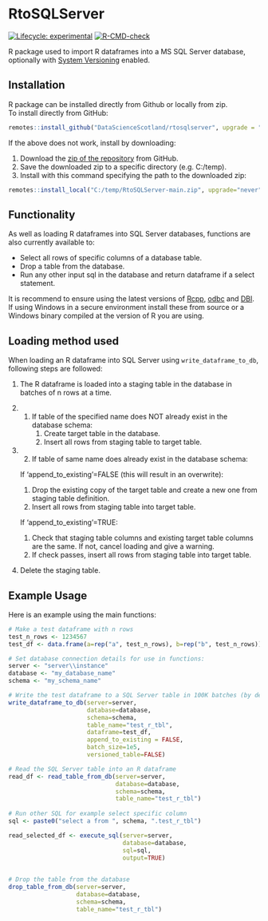 
<!-- README.md is generated from README.Rmd. Please edit that file -->

# RtoSQLServer

<!-- badges: start -->

[![Lifecycle:
experimental](https://img.shields.io/badge/lifecycle-experimental-orange.svg)](https://www.tidyverse.org/lifecycle/#experimental)
[![R-CMD-check](https://github.com/DataScienceScotland/RtoSQLServer/workflows/R-CMD-check/badge.svg)](https://github.com/DataScienceScotland/RtoSQLServer/actions)
<!-- badges: end -->

R package used to import R dataframes into a MS SQL Server database,
optionally with [System
Versioning](https://docs.microsoft.com/en-us/sql/relational-databases/tables/creating-a-system-versioned-temporal-table?view=sql-server-ver15)
enabled.

## Installation

R package can be installed directly from Github or locally from zip.  
To install directly from GitHub:

``` r
remotes::install_github("DataScienceScotland/rtosqlserver", upgrade = "never")
```

If the above does not work, install by downloading:

1.  Download the [zip of the
    repository](https://github.com/DataScienceScotland/RtoSQLServer/archive/refs/heads/main.zip)
    from GitHub.
2.  Save the downloaded zip to a specific directory (e.g. C:/temp).
3.  Install with this command specifying the path to the downloaded zip:

``` r
remotes::install_local("C:/temp/RtoSQLServer-main.zip", upgrade="never")
```

## Functionality

As well as loading R dataframes into SQL Server databases, functions are
also currently available to:

- Select all rows of specific columns of a database table.
- Drop a table from the database.
- Run any other input sql in the database and return dataframe if a
  select statement.

It is recommend to ensure using the latest versions of
[Rcpp](https://cran.r-project.org/web/packages/Rcpp/index.html),
[odbc](https://cran.r-project.org/web/packages/odbc/index.html) and
[DBI](https://cran.r-project.org/web/packages/DBI/index.html). If using
Windows in a secure environment install these from source or a Windows
binary compiled at the version of R you are using.

## Loading method used

When loading an R dataframe into SQL Server using
`write_dataframe_to_db`, following steps are followed:

1.  The R dataframe is loaded into a staging table in the database in
    batches of n rows at a time.

2.  1)  If table of the specified name does NOT already exist in the
        database schema:
        1)  Create target table in the database.  
        2)  Insert all rows from staging table to target table.

3.  2)  If table of same name does already exist in the database schema:

    If ‘append_to_existing’=FALSE (this will result in an overwrite):

    1)  Drop the existing copy of the target table and create a new one
        from staging table definition.  
    2)  Insert all rows from staging table into target table.

    If ‘append_to_existing’=TRUE:

    1)  Check that staging table columns and existing target table
        columns are the same. If not, cancel loading and give a
        warning.  
    2)  If check passes, insert all rows from staging table into target
        table.

4.  Delete the staging table.

## Example Usage

Here is an example using the main functions:

``` r
# Make a test dataframe with n rows
test_n_rows <- 1234567
test_df <- data.frame(a=rep("a", test_n_rows), b=rep("b", test_n_rows))

# Set database connection details for use in functions:
server <- "server\\instance"
database <- "my_database_name"
schema <- "my_schema_name"

# Write the test dataframe to a SQL Server table in 100K batches (by default system versioning is FALSE)
write_dataframe_to_db(server=server, 
                      database=database, 
                      schema=schema, 
                      table_name="test_r_tbl", 
                      dataframe=test_df, 
                      append_to_existing = FALSE,
                      batch_size=1e5, 
                      versioned_table=FALSE)

# Read the SQL Server table into an R dataframe
read_df <- read_table_from_db(server=server, 
                              database=database, 
                              schema=schema, 
                              table_name="test_r_tbl")
                              
# Run other SQL for example select specific column
sql <- paste0("select a from ", schema, ".test_r_tbl")

read_selected_df <- execute_sql(server=server,
                                database=database,
                                sql=sql,
                                output=TRUE)
                              

# Drop the table from the database
drop_table_from_db(server=server, 
                   database=database, 
                   schema=schema, 
                   table_name="test_r_tbl")
```
